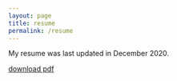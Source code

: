 ```yaml
---
layout: page
title: resume
permalink: /resume
---
```


My resume was last updated in December 2020.

[download pdf](/static/resume.pdf)